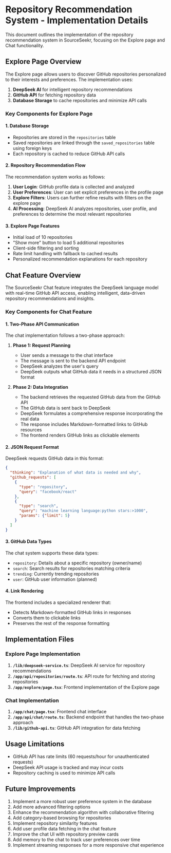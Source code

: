 # Repository Recommendation System - Implementation Details

This document outlines the implementation of the repository recommendation system in SourceSeekr, focusing on the Explore page and Chat functionality.

## Explore Page Overview

The Explore page allows users to discover GitHub repositories personalized to their interests and preferences. The implementation uses:

1. **DeepSeek AI** for intelligent repository recommendations
2. **GitHub API** for fetching repository data
3. **Database Storage** to cache repositories and minimize API calls

### Key Components for Explore Page

#### 1. Database Storage

- Repositories are stored in the `repositories` table
- Saved repositories are linked through the `saved_repositories` table using foreign keys
- Each repository is cached to reduce GitHub API calls

#### 2. Repository Recommendation Flow

The recommendation system works as follows:

1. **User Login**: GitHub profile data is collected and analyzed
2. **User Preferences**: User can set explicit preferences in the profile page
3. **Explore Filters**: Users can further refine results with filters on the explore page
4. **AI Processing**: DeepSeek AI analyzes repositories, user profile, and preferences to determine the most relevant repositories

#### 3. Explore Page Features

- Initial load of 10 repositories
- "Show more" button to load 5 additional repositories
- Client-side filtering and sorting
- Rate limit handling with fallback to cached results
- Personalized recommendation explanations for each repository

## Chat Feature Overview

The SourceSeekr Chat feature integrates the DeepSeek language model with real-time GitHub API access, enabling intelligent, data-driven repository recommendations and insights.

### Key Components for Chat Feature

#### 1. Two-Phase API Communication

The chat implementation follows a two-phase approach:

1. **Phase 1: Request Planning**
   - User sends a message to the chat interface
   - The message is sent to the backend API endpoint
   - DeepSeek analyzes the user's query
   - DeepSeek outputs what GitHub data it needs in a structured JSON format

2. **Phase 2: Data Integration**
   - The backend retrieves the requested GitHub data from the GitHub API
   - The GitHub data is sent back to DeepSeek
   - DeepSeek formulates a comprehensive response incorporating the real data
   - The response includes Markdown-formatted links to GitHub resources
   - The frontend renders GitHub links as clickable elements

#### 2. JSON Request Format

DeepSeek requests GitHub data in this format:
```json
{
  "thinking": "Explanation of what data is needed and why",
  "github_requests": [
    {
      "type": "repository", 
      "query": "facebook/react"
    },
    {
      "type": "search",
      "query": "machine learning language:python stars:>1000",
      "params": {"limit": 5}
    }
  ]
}
```

#### 3. GitHub Data Types

The chat system supports these data types:
- `repository`: Details about a specific repository (owner/name)
- `search`: Search results for repositories matching criteria
- `trending`: Currently trending repositories
- `user`: GitHub user information (planned)

#### 4. Link Rendering

The frontend includes a specialized renderer that:
- Detects Markdown-formatted GitHub links in responses
- Converts them to clickable links
- Preserves the rest of the response formatting

## Implementation Files

### Explore Page Implementation
1. **`/lib/deepseek-service.ts`**: DeepSeek AI service for repository recommendations
2. **`/app/api/repositories/route.ts`**: API route for fetching and storing repositories
3. **`/app/explore/page.tsx`**: Frontend implementation of the Explore page

### Chat Implementation
1. **`/app/chat/page.tsx`**: Frontend chat interface
2. **`/app/api/chat/route.ts`**: Backend endpoint that handles the two-phase approach
3. **`/lib/github-api.ts`**: GitHub API integration for data fetching

## Usage Limitations

- GitHub API has rate limits (60 requests/hour for unauthenticated requests)
- DeepSeek API usage is tracked and may incur costs
- Repository caching is used to minimize API calls

## Future Improvements

1. Implement a more robust user preference system in the database
2. Add more advanced filtering options
3. Enhance the recommendation algorithm with collaborative filtering
4. Add category-based browsing for repositories
5. Implement repository similarity features
6. Add user profile data fetching in the chat feature
7. Improve the chat UI with repository preview cards
8. Add memory to the chat to track user preferences over time
9. Implement streaming responses for a more responsive chat experience